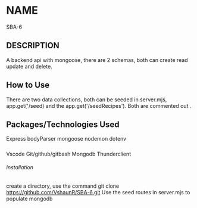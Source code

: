 # NAME
 SBA-6
## DESCRIPTION
A backend api with mongoose, there are 2 schemas, both can create read update and delete.
## How to Use
There are two data collections, both can be seeded in server.mjs, app.get('/seed) and the app.get('/seedRecipes'). Both are commented out .

## Packages/Technologies Used
Express
bodyParser
mongoose
nodemon
dotenv
#####
Vscode
Git/github/gitbash
Mongodb
Thunderclient

###### Installation
create a directory, use the command git clone https://github.com/VshaunR/SBA-6.git
Use the seed routes in server.mjs to populate mongodb
